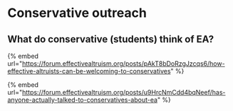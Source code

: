 # Conservative outreach

## What do conservative (students) think of EA?

{% embed url="https://forum.effectivealtruism.org/posts/pAkT8bDoRzgJzcqs6/how-effective-altruists-can-be-welcoming-to-conservatives" %}

{% embed url="https://forum.effectivealtruism.org/posts/u9HrcNmCdd4bqNeef/has-anyone-actually-talked-to-conservatives-about-ea" %}



